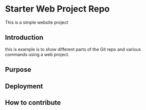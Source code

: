# Starter Web Project Repo

This is a simple website project 

## Introduction

this is example is to show different parts of the Git repo and various 
commands using a web project.

## Purpose

## Deployment

## How to contribute

